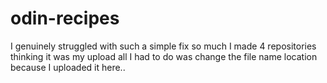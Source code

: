 # odin-recipes
I genuinely struggled with such a simple fix so much I made 4 repositories thinking it was my upload all I had to do was change the file name location because I uploaded it here..
